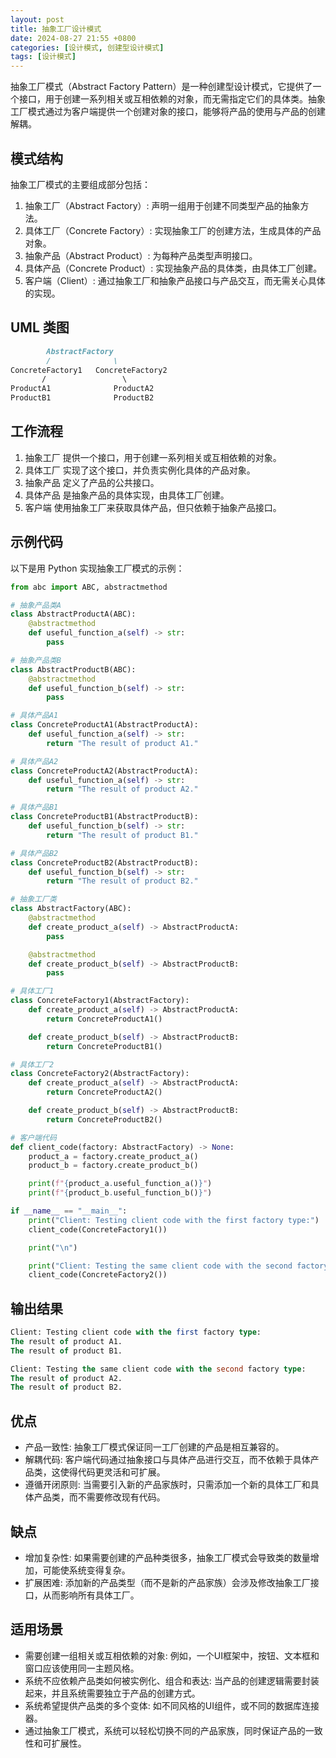 ```yaml
---
layout: post
title: 抽象工厂设计模式
date: 2024-08-27 21:55 +0800
categories: [设计模式, 创建型设计模式]
tags: [设计模式]
---
```


抽象工厂模式（Abstract Factory Pattern）是一种创建型设计模式，它提供了一个接口，用于创建一系列相关或互相依赖的对象，而无需指定它们的具体类。抽象工厂模式通过为客户端提供一个创建对象的接口，能够将产品的使用与产品的创建解耦。

## 模式结构
抽象工厂模式的主要组成部分包括：

1. 抽象工厂（Abstract Factory）: 声明一组用于创建不同类型产品的抽象方法。
2. 具体工厂（Concrete Factory）: 实现抽象工厂的创建方法，生成具体的产品对象。
3. 抽象产品（Abstract Product）: 为每种产品类型声明接口。
4. 具体产品（Concrete Product）: 实现抽象产品的具体类，由具体工厂创建。
5. 客户端（Client）: 通过抽象工厂和抽象产品接口与产品交互，而无需关心具体的实现。

## UML 类图
```markdown
        AbstractFactory
        /              \
ConcreteFactory1   ConcreteFactory2
       /                 \
ProductA1              ProductA2
ProductB1              ProductB2
```

## 工作流程
1. 抽象工厂 提供一个接口，用于创建一系列相关或互相依赖的对象。
2. 具体工厂 实现了这个接口，并负责实例化具体的产品对象。
3. 抽象产品 定义了产品的公共接口。
4. 具体产品 是抽象产品的具体实现，由具体工厂创建。
5. 客户端 使用抽象工厂来获取具体产品，但只依赖于抽象产品接口。

## 示例代码
以下是用 Python 实现抽象工厂模式的示例：

```python
from abc import ABC, abstractmethod

# 抽象产品类A
class AbstractProductA(ABC):
    @abstractmethod
    def useful_function_a(self) -> str:
        pass

# 抽象产品类B
class AbstractProductB(ABC):
    @abstractmethod
    def useful_function_b(self) -> str:
        pass

# 具体产品A1
class ConcreteProductA1(AbstractProductA):
    def useful_function_a(self) -> str:
        return "The result of product A1."

# 具体产品A2
class ConcreteProductA2(AbstractProductA):
    def useful_function_a(self) -> str:
        return "The result of product A2."

# 具体产品B1
class ConcreteProductB1(AbstractProductB):
    def useful_function_b(self) -> str:
        return "The result of product B1."

# 具体产品B2
class ConcreteProductB2(AbstractProductB):
    def useful_function_b(self) -> str:
        return "The result of product B2."

# 抽象工厂类
class AbstractFactory(ABC):
    @abstractmethod
    def create_product_a(self) -> AbstractProductA:
        pass

    @abstractmethod
    def create_product_b(self) -> AbstractProductB:
        pass

# 具体工厂1
class ConcreteFactory1(AbstractFactory):
    def create_product_a(self) -> AbstractProductA:
        return ConcreteProductA1()

    def create_product_b(self) -> AbstractProductB:
        return ConcreteProductB1()

# 具体工厂2
class ConcreteFactory2(AbstractFactory):
    def create_product_a(self) -> AbstractProductA:
        return ConcreteProductA2()

    def create_product_b(self) -> AbstractProductB:
        return ConcreteProductB2()

# 客户端代码
def client_code(factory: AbstractFactory) -> None:
    product_a = factory.create_product_a()
    product_b = factory.create_product_b()

    print(f"{product_a.useful_function_a()}")
    print(f"{product_b.useful_function_b()}")

if __name__ == "__main__":
    print("Client: Testing client code with the first factory type:")
    client_code(ConcreteFactory1())

    print("\n")

    print("Client: Testing the same client code with the second factory type:")
    client_code(ConcreteFactory2())
```

## 输出结果
```sql
Client: Testing client code with the first factory type:
The result of product A1.
The result of product B1.

Client: Testing the same client code with the second factory type:
The result of product A2.
The result of product B2.
```

## 优点
* 产品一致性: 抽象工厂模式保证同一工厂创建的产品是相互兼容的。
* 解耦代码: 客户端代码通过抽象接口与具体产品进行交互，而不依赖于具体产品类，这使得代码更灵活和可扩展。
* 遵循开闭原则: 当需要引入新的产品家族时，只需添加一个新的具体工厂和具体产品类，而不需要修改现有代码。

## 缺点
* 增加复杂性: 如果需要创建的产品种类很多，抽象工厂模式会导致类的数量增加，可能使系统变得复杂。
* 扩展困难: 添加新的产品类型（而不是新的产品家族）会涉及修改抽象工厂接口，从而影响所有具体工厂。

## 适用场景
* 需要创建一组相关或互相依赖的对象: 例如，一个UI框架中，按钮、文本框和窗口应该使用同一主题风格。
* 系统不应依赖产品类如何被实例化、组合和表达: 当产品的创建逻辑需要封装起来，并且系统需要独立于产品的创建方式。
* 系统希望提供产品类的多个变体: 如不同风格的UI组件，或不同的数据库连接器。
* 通过抽象工厂模式，系统可以轻松切换不同的产品家族，同时保证产品的一致性和可扩展性。